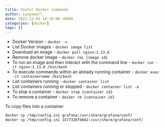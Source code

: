 ```yaml
---
title: Useful Docker commands
author: ianpowell
date: 2021-12-05 14:10:00 +0000
categories: [docker]
tags: []
---
```


- Docker Version - `docker -v`
- List Docker images - `docker image list`
- Download an image - `docker pull nginx:1.13.8`
- Remove docker image - `docker rmi {image id}`
- To run an image and then interact with the command line - `docker run -it nginx:1.13.8 /bin/bash`
- To execute commands within an already running container - `docker exec -it containername /bin/bash`
- List containers running - `docker container list`
- List containers running or stopped - `docker container list -a`
- To stop a container - `docker stop {container id}`
- To remove a container - `docker rm {container id}`

To copy files into a container
``` bash
docker cp /tmp/config.ini grafana:/usr/share/grafana/conf/
docker cp /tmp/config.ini 1477326feb62:/usr/share/grafana/conf/
```


